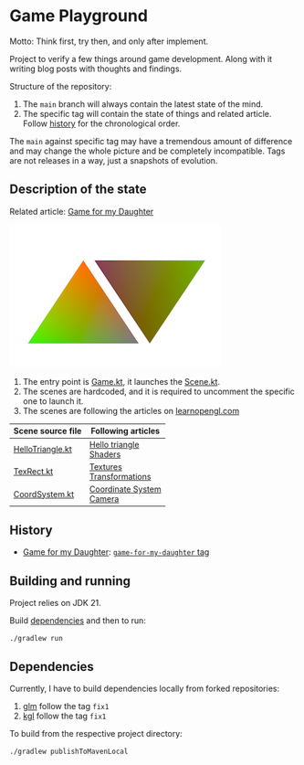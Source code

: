 Game Playground
====================

Motto: Think first, try then, and only after implement.

Project to verify a few things around game development. Along with it writing blog posts with thoughts 
and findings.

Structure of the repository:
1. The `main` branch will always contain the latest state of the mind.
2. The specific tag will contain the state of things and related article. Follow [history](#history)
for the chronological order.

The `main` against specific tag may have a tremendous amount of difference and may change the whole 
picture and be completely incompatible. Tags are not releases in a way, just a snapshots of evolution.

Description of the state
--------------------

Related article: [Game for my Daughter](articles/game-for-my-daughter.md)

![Hello, triangles!](assets/triangles.png)

1. The entry point is [Game.kt](src/main/kotlin/asubb/game/Game.kt), it launches the 
[Scene.kt](src/main/kotlin/asubb/game/Scene.kt).
2. The scenes are hardcoded, and it is required to uncomment the specific one to launch it.
3. The scenes are following the articles on [learnopengl.com](https://learnopengl.com/)
 
| Scene source file                                               | Following articles                                                                                                                             |
|-----------------------------------------------------------------|------------------------------------------------------------------------------------------------------------------------------------------------|
| [HelloTriangle.kt](src/main/kotlin/asubb/game/HelloTriangle.kt) | [Hello triangle](https://learnopengl.com/Getting-started/Hello-Triangle) <br/> [Shaders](https://learnopengl.com/Getting-started/Shaders)      |
| [TexRect.kt](src/main/kotlin/asubb/game/TexRect.kt)             | [Textures](https://learnopengl.com/Getting-started/Textures) <br/> [Transformations](https://learnopengl.com/Getting-started/Transformations)  |
| [CoordSystem.kt](src/main/kotlin/asubb/game/CoordSystem.kt)     | [Coordinate System](https://learnopengl.com/Getting-started/Coordinate-Systems) <br/> [Camera](https://learnopengl.com/Getting-started/Camera) |

History
--------------------

* [Game for my Daughter](articles/game-for-my-daughter.md): [`game-for-my-daughter` tag](https://github.com/asubb/game-playground/tree/game-for-my-daughter)

Building and running
--------------------

Project relies on JDK 21.

Build [dependencies](#dependencies) and then to run:

```shell
./gradlew run
```

Dependencies
--------------------

Currently, I have to build dependencies locally from forked repositories:

1. [glm](https://github.com/asubb/glm/tree/fix1) follow the tag `fix1`
2. [kgl](https://github.com/asubb/kgl/tree/fix1) follow the tag `fix1`  

To build from the respective project directory:

```shell
./gradlew publishToMavenLocal
```